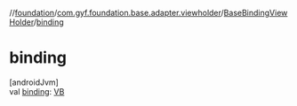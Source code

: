 //[foundation](../../../index.md)/[com.gyf.foundation.base.adapter.viewholder](../index.md)/[BaseBindingViewHolder](index.md)/[binding](binding.md)

# binding

[androidJvm]\
val [binding](binding.md): [VB](index.md)